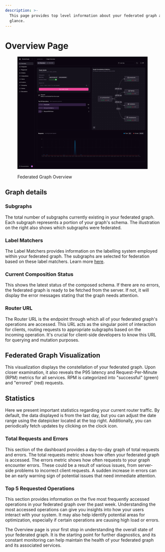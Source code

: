 ```yaml
---
description: >-
  This page provides top level information about your federated graph at a
  glance.
---
```


# Overview Page

<figure><img src="../.gitbook/assets/cosmo.wundergraph.com_wundergraph_graph_production.png" alt=""><figcaption><p>Federated Graph Overview</p></figcaption></figure>

## Graph details

### Subgraphs

The total number of subgraphs currently existing in your federated graph. Each subgraph represents a portion of your graph's schema. The illustration on the right also shows which subgraphs were federated.

### Label Matchers

The Label Matchers provides information on the labelling system employed within your federated graph. The subgraphs are selected for federation based on these label matchers. Learn more [here](../cli/essentials.md#label-matcher).

### Current Composition Status

This shows the latest status of the composed schema. If there are no errors, the federated graph is ready to be fetched from the server. If not, it will display the error messages stating that the graph needs attention.

### Router URL

The Router URL is the endpoint through which all of your federated graph's operations are accessed. This URL acts as the singular point of interaction for clients, routing requests to appropriate subgraphs based on the incoming operation. It's crucial for client-side developers to know this URL for querying and mutation purposes.

## Federated Graph Visualization

This visualization displays the constellation of your federated graph. Upon closer examination, it also reveals the P95 latency and Request-Per-Minute (RPM) metrics for all services. RPM is categorized into "successful" (green) and "errored" (red) requests.

## Statistics

Here we present important statistics regarding your current router traffic. By default, the data displayed is from the last day, but you can adjust the date range using the datepicker located at the top right. Additionally, you can periodically fetch updates by clicking on the clock icon.

### Total Requests and Errors

This section of the dashboard provides a day-to-day graph of total requests and errors. The total requests metric shows how often your federated graph is accessed. The errors metric shows how often requests to your graph encounter errors. These could be a result of various issues, from server-side problems to incorrect client requests. A sudden increase in errors can be an early warning sign of potential issues that need immediate attention.

### Top 5 Requested Operations

This section provides information on the five most frequently accessed operations in your federated graph over the past week. Understanding the most accessed operations can give you insights into how your users interact with your system. It may also help identify potential areas for optimization, especially if certain operations are causing high load or errors.

The Overview page is your first stop in understanding the overall state of your federated graph. It is the starting point for further diagnostics, and its constant monitoring can help maintain the health of your federated graph and its associated services.
